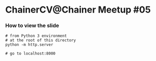 ChainerCV@Chainer Meetup #05
============================


### How to view the slide

```
# from Python 3 environment
# at the root of this directory
python -m http.server

# go to localhost:8000
```

